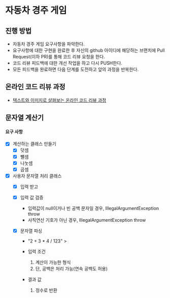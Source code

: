# 자동차 경주 게임
## 진행 방법
* 자동차 경주 게임 요구사항을 파악한다.
* 요구사항에 대한 구현을 완료한 후 자신의 github 아이디에 해당하는 브랜치에 Pull Request(이하 PR)를 통해 코드 리뷰 요청을 한다.
* 코드 리뷰 피드백에 대한 개선 작업을 하고 다시 PUSH한다.
* 모든 피드백을 완료하면 다음 단계를 도전하고 앞의 과정을 반복한다.

## 온라인 코드 리뷰 과정
* [텍스트와 이미지로 살펴보는 온라인 코드 리뷰 과정](https://github.com/next-step/nextstep-docs/tree/master/codereview)





## 문자열 계산기

#### 요구 사항

- [x] 계산하는 클래스 만들기
  - [x] 덧셈
  - [x] 뺄셈
  - [x] 나눗셈
  - [x] 곱셈

- [x] 사용자 문자열 처리 클래스
  - [x] 입력 받고
  
  - [x] 입력 값 검증
    - 입력값이 null이거나 빈 공백 문자일 경우, IllegalArgumentException throw
    - 사칙연산 기호가 아닌 경우, IllegalArgumentException throw
    
  - [x] 문자열 파싱
  
    - "2  + 3 * 4 / 123" > 
  
    - 입력 조건
  
        1. 계산이 가능한 형식
      2. 단, 공백은 처리 가능(연속 공백도 허용)
     - 결과 값    
         1. 정수로 반환


